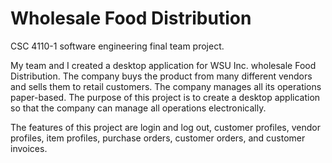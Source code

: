 # Wholesale Food Distribution 
CSC 4110-1 software engineering final team project. 

My team and I created a desktop application for WSU Inc. wholesale Food Distribution. The company buys the product from many different vendors and sells them to retail customers. The company manages all its operations paper-based. The purpose of this project is to create a desktop application so that the company can manage all operations electronically. 

The features of this project are login and log out, customer profiles, vendor profiles, item profiles, purchase orders, customer orders, and customer invoices.


